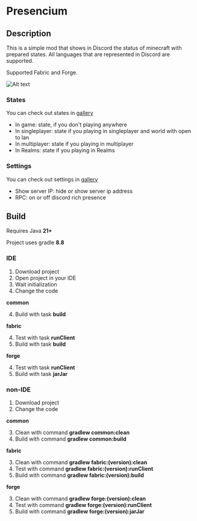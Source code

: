 # Presencium
## Description
This is a simple mod that shows in Discord the status of minecraft with prepared states.
All languages that are represented in Discord are supported.

Supported Fabric and Forge.

![Alt text](https://cdn.modrinth.com/data/iNU1UQcw/images/ad292492d7ac969f767e59b69b5149416e02abbb.png)
### States
You can check out states in [gallery](https://modrinth.com/mod/presencium/gallery)

- In game: state, if you don't playing anywhere
- In singleplayer: state if you playing in singleplayer and world with open to lan
- In multiplayer: state if you playing in multiplayer
- In Realms: state if you playing in Realms

### Settings
You can check out settings in [gallery](https://modrinth.com/mod/presencium/gallery)

- Show server IP: hide or show server ip address
- RPC: on or off discord rich presence

## Build

Requires Java **21+**

Project uses gradle **8.8**

### IDE
1. Download project
2. Open project in your IDE
3. Wait initialization
3. Change the code

**common**

4. Build with task **build**

**fabric**

4. Test with task **runClient**
5. Build with task **build**

**forge**

4. Test with task **runClient**
5. Build with task **jarJar**

### non-IDE
1. Download project
2. Change the code

**common**

3. Clean with command **gradlew common:clean**
4. Build with command **gradlew common:build**

**fabric**

3. Clean with command **gradlew fabric:(version):clean**
4. Test with command **gradlew fabric:(version):runClient**
5. Build with command **gradlew fabric:(version):build**

**forge**

3. Clean with command **gradlew forge:(version):clean**
4. Test with command **gradlew forge:(version):runClient**
5. Build with command **gradlew forge:(version):jarJar**
